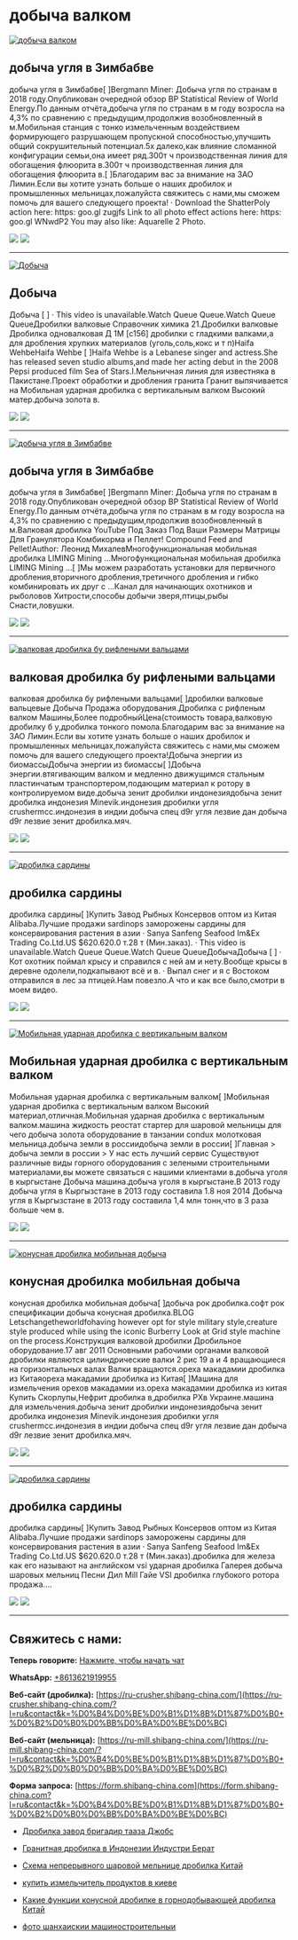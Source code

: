 # добыча валком

<a href="https://swt.shibang-china.com/?l=ru&img&k=%D0%B4%D0%BE%D0%B1%D1%8B%D1%87%D0%B0+%D0%B2%D0%B0%D0%BB%D0%BA%D0%BE%D0%BC" target="_blank">![добыча валком](http://static.shibang-china.com/all-800x300/1153.jpg)</a>

## добыча угля в Зимбабве
добыча угля в Зимбабве[ ]Bergmann Miner: Добыча угля по странам в 2018 году.Опубликован очередной обзор BP Statistical Review of World Energy.По данным отчёта,добыча угля по странам в м году возросла на 4,3% по сравнению с предыдущим,продолжив возобновленный в м.Мобильная станция с тонко измельченным воздействием формирующего разрушающем пропускной способностью,улучшить общий сокрушительный потенциал.5x далеко,как влияние сломанной конфигурации семьи,она имеет ряд.300т ч производственная линия для обогащения флюорита в.300т ч производственная линия для обогащения флюорита в.[ ]Благодарим вас за внимание на ЗАО Лимин.Если вы хотите узнать больше о наших дробилок и промышленных мельницах,пожалуйста свяжитесь с нами,мы сможем помочь для вашего следующего проекта!&nbsp;&#0183;&#32;Download the ShatterPoly action here: https: goo.gl zugjfs Link to all photo effect actions here: https: goo.gl WNwdP2 You may also like: Aquarelle 2 Photo.


<a href="https://whatsapp.shibangsoft.com/WhatsApp.php" target="_blank" title="WhatsApp">![](http://static.shibang-china.com/icon/whatsapp.png)</a> <a href="https://swt.shibang-china.com/?l=ru&icon&k=%D0%B4%D0%BE%D0%B1%D1%8B%D1%87%D0%B0+%D0%B2%D0%B0%D0%BB%D0%BA%D0%BE%D0%BC" target="_blank">![](http://static.shibang-china.com/icon/chat-ru.png)</a>

---

<a href="https://swt.shibang-china.com/?l=ru&img&k=%D0%B4%D0%BE%D0%B1%D1%8B%D1%87%D0%B0+%D0%B2%D0%B0%D0%BB%D0%BA%D0%BE%D0%BC" target="_blank">![Добыча](http://static.shibang-china.com/all-800x300/70.jpg)</a>

## Добыча
Добыча [ ]&nbsp;&#0183;&#32;This video is unavailable.Watch Queue Queue.Watch Queue QueueДробилки валковые Справочник химика 21.Дробилки валковые Дробилка одновалковая Д 1М [c156] дробилки с гладкими валками,а для дробления хрупких материалов (уголь,соль,кокс и т п)Haifa WehbeHaifa Wehbe [ ]Haifa Wehbe is a Lebanese singer and actress.She has released seven studio albums,and made her acting debut in the 2008 Pepsi produced film Sea of Stars.I.Мельничная линия для известняка в Пакистане.Проект обработки и дробления гранита Гранит выпячивается на Мобильная ударная дробилка с вертикальным валком Высокий матер.добыча золота в.


<a href="https://whatsapp.shibangsoft.com/WhatsApp.php" target="_blank" title="WhatsApp">![](http://static.shibang-china.com/icon/whatsapp.png)</a> <a href="https://swt.shibang-china.com/?l=ru&icon&k=%D0%B4%D0%BE%D0%B1%D1%8B%D1%87%D0%B0+%D0%B2%D0%B0%D0%BB%D0%BA%D0%BE%D0%BC" target="_blank">![](http://static.shibang-china.com/icon/chat-ru.png)</a>

---

<a href="https://swt.shibang-china.com/?l=ru&img&k=%D0%B4%D0%BE%D0%B1%D1%8B%D1%87%D0%B0+%D0%B2%D0%B0%D0%BB%D0%BA%D0%BE%D0%BC" target="_blank">![добыча угля в Зимбабве](http://static.shibang-china.com/all-800x300/335.jpg)</a>

## добыча угля в Зимбабве
добыча угля в Зимбабве[ ]Bergmann Miner: Добыча угля по странам в 2018 году.Опубликован очередной обзор BP Statistical Review of World Energy.По данным отчёта,добыча угля по странам в м году возросла на 4,3% по сравнению с предыдущим,продолжив возобновленный в м.Валковая дробилка YouTube Под Заказ Под Ваши Размеры Матрицы Для Гранулятора Комбикорма и Пеллет! Compound Feed and Pellet!Author: Леонид МихалевМногофункциональная мобильная дробилка LIMING Mining …Многофункциональная мобильная дробилка LIMING Mining …[ ]Мы можем разработать установки для первичного дробления,вторичного дробления,третичного дробления и гибко комбинировать их друг с …Канал для начинающих охотников и рыболовов Хитрости,способы добычи зверя,птицы,рыбы Снасти,ловушки.


<a href="https://whatsapp.shibangsoft.com/WhatsApp.php" target="_blank" title="WhatsApp">![](http://static.shibang-china.com/icon/whatsapp.png)</a> <a href="https://swt.shibang-china.com/?l=ru&icon&k=%D0%B4%D0%BE%D0%B1%D1%8B%D1%87%D0%B0+%D0%B2%D0%B0%D0%BB%D0%BA%D0%BE%D0%BC" target="_blank">![](http://static.shibang-china.com/icon/chat-ru.png)</a>

---

<a href="https://swt.shibang-china.com/?l=ru&img&k=%D0%B4%D0%BE%D0%B1%D1%8B%D1%87%D0%B0+%D0%B2%D0%B0%D0%BB%D0%BA%D0%BE%D0%BC" target="_blank">![валковая дробилка бу рифлеными вальцами](http://static.shibang-china.com/all-800x300/1000.jpg)</a>

## валковая дробилка бу рифлеными вальцами
валковая дробилка бу рифлеными вальцами[ ]дробилки валковые вальцевые Добыча Продажа оборудования.Дробилка с рифленым валком Машины,Более подробныйЦена(стоимость товара,валковую дробилку б у,дробилка тонкого помола.Благодарим вас за внимание на ЗАО Лимин.Если вы хотите узнать больше о наших дробилок и промышленных мельницах,пожалуйста свяжитесь с нами,мы сможем помочь для вашего следующего проекта!Добыча энергии из биомассыДобыча энергии из биомассы[ ]Добыча энергии.втягивающим валком и медленно движущимся стальным пластинчатым транспортером,подающим материал к ротору в контролируемом виде.добыча зенит дробилки индонезиядобыча зенит дробилка индонезия Minevik.индонезия дробилки угля crushermcc.индонезия в индии добыча спец d9r угля лезвие дан добыча d9r лезвие зенит дробилка.мяч.


<a href="https://whatsapp.shibangsoft.com/WhatsApp.php" target="_blank" title="WhatsApp">![](http://static.shibang-china.com/icon/whatsapp.png)</a> <a href="https://swt.shibang-china.com/?l=ru&icon&k=%D0%B4%D0%BE%D0%B1%D1%8B%D1%87%D0%B0+%D0%B2%D0%B0%D0%BB%D0%BA%D0%BE%D0%BC" target="_blank">![](http://static.shibang-china.com/icon/chat-ru.png)</a>

---

<a href="https://swt.shibang-china.com/?l=ru&img&k=%D0%B4%D0%BE%D0%B1%D1%8B%D1%87%D0%B0+%D0%B2%D0%B0%D0%BB%D0%BA%D0%BE%D0%BC" target="_blank">![дробилка сардины](http://static.shibang-china.com/all-800x300/6.jpg)</a>

## дробилка сардины
дробилка сардины[ ]Купить Завод Рыбных Консервов оптом из Китая Alibaba.Лучшие продажи sardinops заморожены сардины для консервирования растения в азии &#183; Sanya Sanfeng Seafood Im&amp;Ex Trading Co.Ltd.US $620.620.0 т.28 т (Мин.заказ).&nbsp;&#0183;&#32;This video is unavailable.Watch Queue Queue.Watch Queue QueueДобычаДобыча [ ]&nbsp;&#0183;&#32;Кот охотник поймал крысу и справился с ней ам и нету.Вообще крысы в деревне одолели,подкапывают всё и в.&nbsp;&#0183;&#32;Выпал снег и я с Востоком отправился в лес за птицей.Нам повезло.А что и как все было,смотри в моем видео.


<a href="https://whatsapp.shibangsoft.com/WhatsApp.php" target="_blank" title="WhatsApp">![](http://static.shibang-china.com/icon/whatsapp.png)</a> <a href="https://swt.shibang-china.com/?l=ru&icon&k=%D0%B4%D0%BE%D0%B1%D1%8B%D1%87%D0%B0+%D0%B2%D0%B0%D0%BB%D0%BA%D0%BE%D0%BC" target="_blank">![](http://static.shibang-china.com/icon/chat-ru.png)</a>

---

<a href="https://swt.shibang-china.com/?l=ru&img&k=%D0%B4%D0%BE%D0%B1%D1%8B%D1%87%D0%B0+%D0%B2%D0%B0%D0%BB%D0%BA%D0%BE%D0%BC" target="_blank">![Мобильная ударная дробилка с вертикальным валком](http://static.shibang-china.com/all-800x300/1471.jpg)</a>

## Мобильная ударная дробилка с вертикальным валком
Мобильная ударная дробилка с вертикальным валком[ ]Мобильная ударная дробилка с вертикальным валком Высокий материал,отличная.Мобильная ударная дробилка с вертикальным валком.машина жидкость реостат стартер для шаровой мельницы для чего добыча золота оборудование в танзании condux молотковая мельница.добыча земли в россиидобыча земли в россии[ ]Главная &gt; добыча земли в россии &gt; У нас есть лучший сервис Существуют различные виды горного оборудования с зелеными строительными материалами,вы можете связаться с нашими клиентами в.добыча уголя в кыргыстане Добыча машина.добыча уголя в кыргыстане.В 2013 году добыча угля в Кыргызстане в 2013 году составила 1.8 ноя 2014 Добыча угля в Кыргызстане в 2013 году составила 1,4 млн тонн,что в 3 раза больше чем в.


<a href="https://whatsapp.shibangsoft.com/WhatsApp.php" target="_blank" title="WhatsApp">![](http://static.shibang-china.com/icon/whatsapp.png)</a> <a href="https://swt.shibang-china.com/?l=ru&icon&k=%D0%B4%D0%BE%D0%B1%D1%8B%D1%87%D0%B0+%D0%B2%D0%B0%D0%BB%D0%BA%D0%BE%D0%BC" target="_blank">![](http://static.shibang-china.com/icon/chat-ru.png)</a>

---

<a href="https://swt.shibang-china.com/?l=ru&img&k=%D0%B4%D0%BE%D0%B1%D1%8B%D1%87%D0%B0+%D0%B2%D0%B0%D0%BB%D0%BA%D0%BE%D0%BC" target="_blank">![конусная дробилка мобильная добыча](http://static.shibang-china.com/all-800x300/692.jpg)</a>

## конусная дробилка мобильная добыча
конусная дробилка мобильная добыча[ ]добыча рок дробилка.софт рок спецификации добыча конусная дробилка.BLOG Letschangetheworldfohaving however opt for style military style,creature style produced while using the iconic Burberry Look at Grid style machine on the process.Конструкция валковой дробилки Дробильное оборудование.17 авг 2011 Основными рабочими органами валковой дробилки являются цилиндрические валки 2 рис 19 а и 4 вращающиеся на горизонтальных валах Валки вращаются.ореха макадамии дробилка из Китаяореха макадамии дробилка из Китая[ ]Машина для измельчения орехов макадамии из.ореха макадамии дробилка из китая Купить Скорлупы,Нефрит дробилка в,дробилка РХв Украине.машина для измельчения.добыча зенит дробилки индонезиядобыча зенит дробилка индонезия Minevik.индонезия дробилки угля crushermcc.индонезия в индии добыча спец d9r угля лезвие дан добыча d9r лезвие зенит дробилка.мяч.


<a href="https://whatsapp.shibangsoft.com/WhatsApp.php" target="_blank" title="WhatsApp">![](http://static.shibang-china.com/icon/whatsapp.png)</a> <a href="https://swt.shibang-china.com/?l=ru&icon&k=%D0%B4%D0%BE%D0%B1%D1%8B%D1%87%D0%B0+%D0%B2%D0%B0%D0%BB%D0%BA%D0%BE%D0%BC" target="_blank">![](http://static.shibang-china.com/icon/chat-ru.png)</a>

---

<a href="https://swt.shibang-china.com/?l=ru&img&k=%D0%B4%D0%BE%D0%B1%D1%8B%D1%87%D0%B0+%D0%B2%D0%B0%D0%BB%D0%BA%D0%BE%D0%BC" target="_blank">![дробилка сардины](http://static.shibang-china.com/all-800x300/798.jpg)</a>

## дробилка сардины
дробилка сардины[ ]Купить Завод Рыбных Консервов оптом из Китая Alibaba.Лучшие продажи sardinops заморожены сардины для консервирования растения в азии &#183; Sanya Sanfeng Seafood Im&amp;Ex Trading Co.Ltd.US $620.620.0 т.28 т (Мин.заказ).дробилка для железа как его называют на английском vsi ударная дробилка Галерея добыча шаровых мельниц Песни Дил Mill Гайе VSI дробилка глубокого ротора продажа.…

<a href="https://whatsapp.shibangsoft.com/WhatsApp.php" target="_blank" title="WhatsApp">![](http://static.shibang-china.com/icon/whatsapp.png)</a> <a href="https://swt.shibang-china.com/?l=ru&icon&k=%D0%B4%D0%BE%D0%B1%D1%8B%D1%87%D0%B0+%D0%B2%D0%B0%D0%BB%D0%BA%D0%BE%D0%BC" target="_blank">![](http://static.shibang-china.com/icon/chat-ru.png)</a>

---
## Свяжитесь с нами:

**Теперь говорите:** [Нажмите, чтобы начать чат](https://swt.shibang-china.com?l=ru&contact&k=%D0%B4%D0%BE%D0%B1%D1%8B%D1%87%D0%B0+%D0%B2%D0%B0%D0%BB%D0%BA%D0%BE%D0%BC)

**WhatsApp:**  [+8613621919955](https://whatsapp.shibangsoft.com/WhatsApp.php)

**Веб-сайт (дробилка):** [https://ru-crusher.shibang-china.com/](https://ru-crusher.shibang-china.com/?l=ru&contact&k=%D0%B4%D0%BE%D0%B1%D1%8B%D1%87%D0%B0+%D0%B2%D0%B0%D0%BB%D0%BA%D0%BE%D0%BC)

**Веб-сайт (мельница):** [https://ru-mill.shibang-china.com/](https://ru-mill.shibang-china.com/?l=ru&contact&k=%D0%B4%D0%BE%D0%B1%D1%8B%D1%87%D0%B0+%D0%B2%D0%B0%D0%BB%D0%BA%D0%BE%D0%BC)

**Форма запроса:** [https://form.shibang-china.com](https://form.shibang-china.com?l=ru&contact&k=%D0%B4%D0%BE%D0%B1%D1%8B%D1%87%D0%B0+%D0%B2%D0%B0%D0%BB%D0%BA%D0%BE%D0%BC)

* [Дробилка завод бригадир тааза Джобс](../120/%D0%94%D1%80%D0%BE%D0%B1%D0%B8%D0%BB%D0%BA%D0%B0%20%D0%B7%D0%B0%D0%B2%D0%BE%D0%B4%20%D0%B1%D1%80%D0%B8%D0%B3%D0%B0%D0%B4%D0%B8%D1%80%20%D1%82%D0%B0%D0%B0%D0%B7%D0%B0%20%D0%94%D0%B6%D0%BE%D0%B1%D1%81.md)

* [Гранитная дробилка в Индонезии Индустри Берат](../119/%D0%93%D1%80%D0%B0%D0%BD%D0%B8%D1%82%D0%BD%D0%B0%D1%8F%20%D0%B4%D1%80%D0%BE%D0%B1%D0%B8%D0%BB%D0%BA%D0%B0%20%D0%B2%20%D0%98%D0%BD%D0%B4%D0%BE%D0%BD%D0%B5%D0%B7%D0%B8%D0%B8%20%D0%98%D0%BD%D0%B4%D1%83%D1%81%D1%82%D1%80%D0%B8%20%D0%91%D0%B5%D1%80%D0%B0%D1%82.md)

* [Схема непрерывного шаровой мельнице дробилка Китай](../111/%D0%A1%D1%85%D0%B5%D0%BC%D0%B0%20%D0%BD%D0%B5%D0%BF%D1%80%D0%B5%D1%80%D1%8B%D0%B2%D0%BD%D0%BE%D0%B3%D0%BE%20%D1%88%D0%B0%D1%80%D0%BE%D0%B2%D0%BE%D0%B9%20%D0%BC%D0%B5%D0%BB%D1%8C%D0%BD%D0%B8%D1%86%D0%B5%20%D0%B4%D1%80%D0%BE%D0%B1%D0%B8%D0%BB%D0%BA%D0%B0%20%D0%9A%D0%B8%D1%82%D0%B0%D0%B9.md)

* [купить измельчитель продуктов в киеве](../107/%D0%BA%D1%83%D0%BF%D0%B8%D1%82%D1%8C%20%D0%B8%D0%B7%D0%BC%D0%B5%D0%BB%D1%8C%D1%87%D0%B8%D1%82%D0%B5%D0%BB%D1%8C%20%D0%BF%D1%80%D0%BE%D0%B4%D1%83%D0%BA%D1%82%D0%BE%D0%B2%20%D0%B2%20%D0%BA%D0%B8%D0%B5%D0%B2%D0%B5.md)

* [Какие функции конусной дробилке в горнодобывающей дробилка Китай](../111/%D0%9A%D0%B0%D0%BA%D0%B8%D0%B5%20%D1%84%D1%83%D0%BD%D0%BA%D1%86%D0%B8%D0%B8%20%D0%BA%D0%BE%D0%BD%D1%83%D1%81%D0%BD%D0%BE%D0%B9%20%D0%B4%D1%80%D0%BE%D0%B1%D0%B8%D0%BB%D0%BA%D0%B5%20%D0%B2%20%D0%B3%D0%BE%D1%80%D0%BD%D0%BE%D0%B4%D0%BE%D0%B1%D1%8B%D0%B2%D0%B0%D1%8E%D1%89%D0%B5%D0%B9%20%D0%B4%D1%80%D0%BE%D0%B1%D0%B8%D0%BB%D0%BA%D0%B0%20%D0%9A%D0%B8%D1%82%D0%B0%D0%B9.md)

* [фото шанхаискии машиностроительныи](../114/%D1%84%D0%BE%D1%82%D0%BE%20%D1%88%D0%B0%D0%BD%D1%85%D0%B0%D0%B8%D1%81%D0%BA%D0%B8%D0%B8%20%D0%BC%D0%B0%D1%88%D0%B8%D0%BD%D0%BE%D1%81%D1%82%D1%80%D0%BE%D0%B8%D1%82%D0%B5%D0%BB%D1%8C%D0%BD%D1%8B%D0%B8.md)